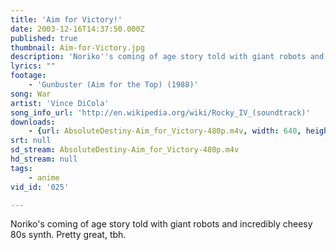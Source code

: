 ```yaml
---
title: 'Aim for Victory!'
date: 2003-12-16T14:37:50.000Z
published: true
thumbnail: Aim-for-Victory.jpg
description: 'Noriko''s coming of age story told with giant robots and incredibly cheesy 80s synth. Pretty great, tbh.'
lyrics: ""
footage:
    - 'Gunbuster (Aim for the Top) (1988)'
song: War
artist: 'Vince DiCola'
song_info_url: 'http://en.wikipedia.org/wiki/Rocky_IV_(soundtrack)'
downloads:
    - {url: AbsoluteDestiny-Aim_for_Victory-480p.m4v, width: 640, height: 480, mimetype: video/mp4}
srt: null
sd_stream: AbsoluteDestiny-Aim_for_Victory-480p.m4v
hd_stream: null
tags:
    - anime
vid_id: '025'

---
```

Noriko's coming of age story told with giant robots and incredibly cheesy 80s synth. Pretty great, tbh.